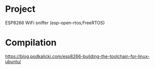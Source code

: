 # Project
ESP8266 WiFi sniffer (esp-open-rtos;FreeRTOS)

# Compilation
https://blog.podkalicki.com/esp8266-building-the-toolchain-for-linux-ubuntu/
